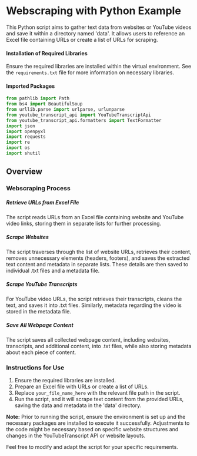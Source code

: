 # Webscraping with Python Example

This Python script aims to gather text data from websites or YouTube videos and save it within a directory named 'data'. It allows users to reference an Excel file containing URLs or create a list of URLs for scraping.

#### Installation of Required Libraries
Ensure the required libraries are installed within the virtual environment. See the `requirements.txt` file for more information on necessary libraries.

#### Imported Packages
```python
from pathlib import Path
from bs4 import BeautifulSoup
from urllib.parse import urlparse, urlunparse
from youtube_transcript_api import YouTubeTranscriptApi
from youtube_transcript_api.formatters import TextFormatter
import json
import openpyxl
import requests
import re
import os
import shutil
```

## Overview
### Webscraping Process
##### Retrieve URLs from Excel File
The script reads URLs from an Excel file containing website and YouTube video links, storing them in separate lists for further processing.

##### Scrape Websites
The script traverses through the list of website URLs, retrieves their content, removes unnecessary elements (headers, footers), and saves the extracted text content and metadata in separate lists. These details are then saved to individual .txt files and a metadata file.

##### Scrape YouTube Transcripts
For YouTube video URLs, the script retrieves their transcripts, cleans the text, and saves it into .txt files. Similarly, metadata regarding the video is stored in the metadata file.

##### Save All Webpage Content
The script saves all collected webpage content, including websites, transcripts, and additional content, into .txt files, while also storing metadata about each piece of content.

### Instructions for Use
1. Ensure the required libraries are installed.
2. Prepare an Excel file with URLs or create a list of URLs.
3. Replace `your_file_name_here` with the relevant file path in the script.
4. Run the script, and it will scrape text content from the provided URLs, saving the data and metadata in the 'data' directory.

**Note:** Prior to running the script, ensure the environment is set up and the necessary packages are installed to execute it successfully. Adjustments to the code might be necessary based on specific website structures and changes in the YouTubeTranscript API or website layouts.

Feel free to modify and adapt the script for your specific requirements.
